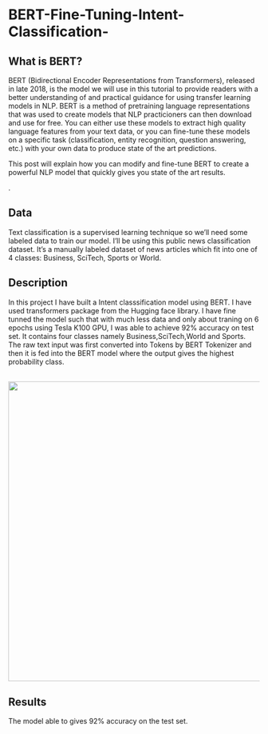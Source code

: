 # BERT-Fine-Tuning-Intent-Classification-
<h2>What is BERT?</h2>
<p>BERT (Bidirectional Encoder Representations from Transformers), released in late 2018, is the model we will use in this tutorial to provide readers with a better understanding of and practical guidance for using transfer learning models in NLP. BERT is a method of pretraining language representations that was used to create models that NLP practicioners can then download and use for free. You can either use these models to extract high quality language features from your text data, or you can fine-tune these models on a specific task (classification, entity recognition, question answering, etc.) with your own data to produce state of the art predictions.

This post will explain how you can modify and fine-tune BERT to create a powerful NLP model that quickly gives you state of the art results.</p>.
<h2>Data</h2>
Text classification is a supervised learning technique so we’ll need some labeled data to train our model. I’ll be using this public news classification dataset. It’s a manually labeled dataset of news articles which fit into one of 4 classes: Business, SciTech, Sports or World.<h2>Description</h2>
<p> In this project I have built a Intent classsification model using BERT. I have used transformers package from the Hugging face library.
I have fine tunned the model such that with much less data and only about traning on 6 epochs using Tesla K100 GPU, I was able to achieve 92% accuracy on test set.
It contains four classes namely Business,SciTech,World and Sports.
The raw text input was first converted into Tokens by BERT Tokenizer and then it is fed into the BERT model where the output gives the highest
probability class.</p><br>




<img src="http://www.mccormickml.com/assets/BERT/padding_and_mask.png" width="600">


<h2>Results</h2>
<p>The model able to gives 92% accuracy on the test set.
